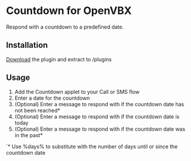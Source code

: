 # Countdown for OpenVBX

Respond with a countdown to a predefined date.

## Installation

[Download][1] the plugin and extract to /plugins

[1]: https://github.com/chadsmith/OpenVBX-Plugin-Countdown/archives/master

## Usage

1. Add the Countdown applet to your Call or SMS flow
2. Enter a date for the countdown
3. (Optional) Enter a message to respond with if the countdown date has not been reached*
4. (Optional) Enter a message to respond with if the countdown date is today
5. (Optional) Enter a message to respond with if the countdown date was in the past*

`* Use %days% to substitute with the number of days until or since the countdown date

